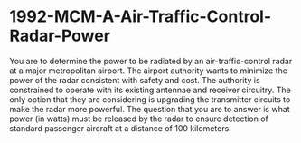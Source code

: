 # 1992-MCM-A-Air-Traffic-Control-Radar-Power

You are to determine the power to be radiated by an air-traffic-control radar at a major metropolitan airport. The airport authority wants to minimize the power of the radar consistent with safety and cost. The authority is constrained to operate with its existing antennae and receiver circuitry. The only option that they are considering is upgrading the transmitter circuits to make the radar more powerful. The question that you are to answer is what power (in watts) must be released by the radar to ensure detection of standard passenger aircraft at a distance of 100 kilometers. 
